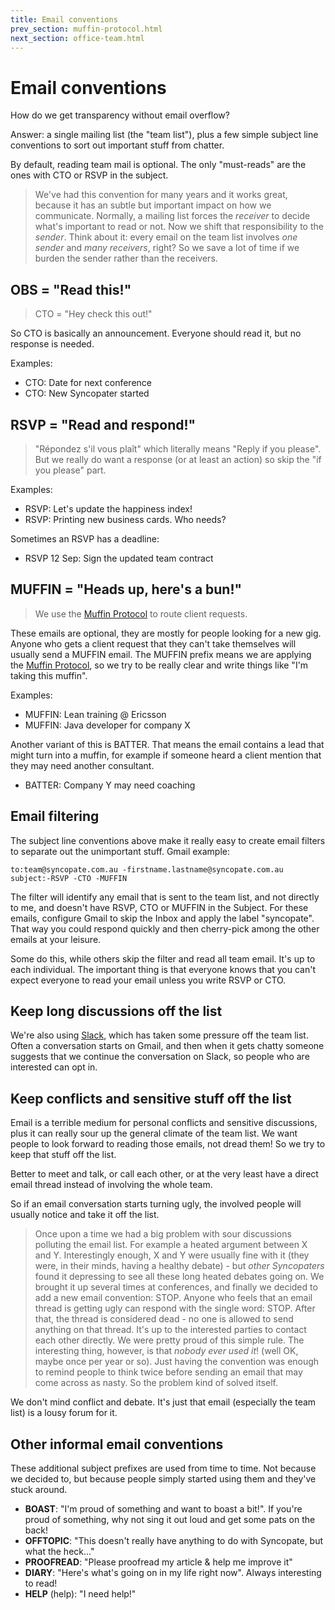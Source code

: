 ```yaml
---
title: Email conventions
prev_section: muffin-protocol.html
next_section: office-team.html
---
```


Email conventions
=================

How do we get transparency without email overflow?

Answer: a single mailing list (the "team list"), plus a few simple subject line conventions to sort out important stuff from chatter.

By default, reading team mail is optional. The only "must-reads" are the ones with CTO or RSVP in the subject.

> We've had this convention for many years and it works great, because it has an subtle but important impact on how we communicate. Normally, a mailing list forces the *receiver* to decide what's important to read or not. Now we shift that responsibility to the *sender*. Think about it: every email on the team list involves *one sender* and *many receivers*, right? So we save a lot of time if we burden the sender rather than the receivers.

OBS = "Read this!"
------------------

> CTO =  "Hey check this out!"

So CTO is basically an announcement. Everyone should read it, but no response is needed.

Examples:

-   CTO: Date for next conference
-   CTO: New Syncopater started

RSVP = "Read and respond!"
-------------------------

> "Répondez s'il vous plaît" which literally means "Reply if you please". But we really do want a response (or at least an action) so skip the "if you please" part.

Examples:

-   RSVP: Let's update the happiness index!
-   RSVP: Printing new business cards. Who needs?

Sometimes an RSVP has a deadline:

-   RSVP 12 Sep: Sign the updated team contract

MUFFIN = "Heads up, here's a bun!"
---------------------------------

> We use the [Muffin Protocol](muffin-protocol.html) to route client requests.

These emails are optional, they are mostly for people looking for a new gig. Anyone who gets a client request that they can't take themselves will usually send a MUFFIN email. The MUFFIN prefix means we are applying the [Muffin Protocol](muffin-protocol.html), so we try to be really clear and write things like "I'm taking this muffin".

Examples:

-   MUFFIN: Lean training @ Ericsson
-   MUFFIN: Java developer for company X

Another variant of this is BATTER. That means the email contains a lead that might turn into a muffin, for example if someone heard a client mention that they may need another consultant.

-   BATTER: Company Y may need coaching

Email filtering
---------------

The subject line conventions above make it really easy to create email filters to separate out the unimportant stuff. Gmail example:

    to:team@syncopate.com.au -firstname.lastname@syncopate.com.au
    subject:-RSVP -CTO -MUFFIN

The filter will identify any email that is sent to the team list, and not directly to me, and doesn't have RSVP, CTO or MUFFIN in the Subject. For these emails, configure Gmail to skip the Inbox and apply the label "syncopate". That way you could respond quickly and then cherry-pick among the other emails at your leisure.

Some do this, while others skip the filter and read all team email. It's up to each individual. The important thing is that everyone knows that you can't expect everyone to read your email unless you write RSVP or CTO.

Keep long discussions off the list
----------------------------------

We're also using [Slack](http://www.slack.com), which has taken some pressure off the team list. Often a conversation starts on Gmail, and then when it gets chatty someone suggests that we continue the conversation on Slack, so people who are interested can opt in.

Keep conflicts and sensitive stuff off the list
-----------------------------------------------

Email is a terrible medium for personal conflicts and sensitive discussions, plus it can really sour up the general climate of the team list. We want people to look forward to reading those emails, not dread them! So we try to keep that stuff off the list.

Better to meet and talk, or call each other, or at the very least have a direct email thread instead of involving the whole team.

So if an email conversation starts turning ugly, the involved people will usually notice and take it off the list.

> Once upon a time we had a big problem with sour discussions polluting the email list. For example a heated argument between X and Y. Interestingly enough, X and Y were usually fine with it (they were, in their minds, having a healthy debate) - but *other Syncopaters* found it depressing to see all these long heated debates going on. We brought it up several times at conferences, and finally we decided to add a new email convention: STOP. Anyone who feels that an email thread is getting ugly can respond with the single word: STOP. After that, the thread is considered dead - no one is allowed to send anything on that thread. It's up to the interested parties to contact each other directly. We were pretty proud of this simple rule. The interesting thing, however, is that *nobody ever used it*! (well OK, maybe once per year or so). Just having the convention was enough to remind people to think twice before sending an email that may come across as nasty. So the problem kind of solved itself.

We don't mind conflict and debate. It's just that email (especially the team list) is a lousy forum for it.

Other informal email conventions
--------------------------------

These additional subject prefixes are used from time to time. Not because we decided to, but because people simply started using them and they've stuck around.

-   **BOAST**: "I'm proud of something and want to boast a bit!". If you're proud of something, why not sing it out loud and get some pats on the back!
-   **OFFTOPIC**: "This doesn't really have anything to do with Syncopate, but what the heck..."
-   **PROOFREAD**: "Please proofread my article & help me improve it"
-   **DIARY**: "Here's what's going on in my life right now". Always interesting to read!
-   **HELP** (help): "I need help!"

